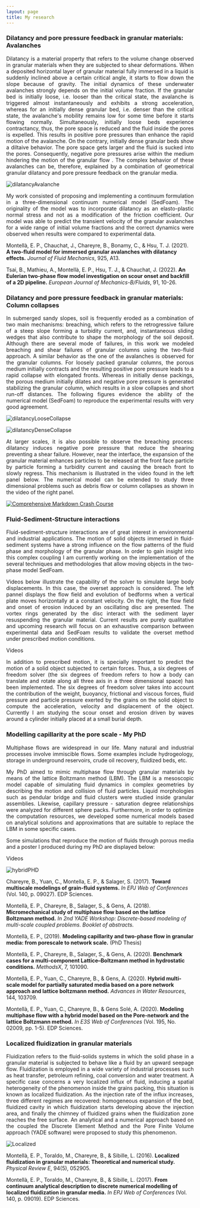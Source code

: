 ```yaml
---
layout: page
title: My research
---
```




### Dilatancy and pore pressure feedback in granular materials: Avalanches


<p align="justify"> Dilatancy is a material property that refers to the volume change observed in granular materials when they are subjected to shear deformations. When a deposited horizontal layer of granular material fully immersed in a liquid is suddenly inclined above a certain critical angle, it starts to flow down the slope because of gravity. The initial dynamics of these underwater avalanches strongly depends on the initial volume fraction. If the granular bed is initially loose, i.e. looser than the critical state, the avalanche is triggered almost instantaneously and exhibits a strong acceleration, whereas for an initially dense granular bed, i.e. denser than the critical state, the avalanche's mobility remains low for some time before it starts flowing normally. Simultaneously, initially loose beds experience contractancy, thus, the pore space is reduced and the fluid inside the pores is expelled. This results in positive pore pressures than enhance the rapid motion of the avalanche. On the contrary,  initially dense granular beds show a diltaive behavior.  The pore space gets larger and the fluid is sucked into the pores. Consequently, negative pore pressures arise within the medium hindering the motion of the granular flow . The complex behavior of these avalanches can be, therefore, explained by a combination of geometrical granular dilatancy and pore pressure feedback on the granular media.   </p>


![dilatancyAvalanche](/assets/img/Research/graphicalAbstract_110.jpg "dilatancyAvalanche")

<p align="justify">  My work consisted of proposing and implementing a continuum formulation in a three-dimensional continuum numerical model (SedFoam). The originality of the model was to incorporate dilatancy as an elasto-plastic normal stress and not as a modification of the friction coefficient.  Our model was able to predict the transient velocity of the granular avalanches for a wide range of initial volume fractions and the correct dynamics were observed when results were compared to experimental data. </p>

Montellà, E. P., Chauchat, J., Chareyre, B., Bonamy, C., & Hsu, T. J. (2021). **A two-fluid model for immersed granular avalanches with dilatancy effects.** _Journal of Fluid Mechanics_, 925, A13.

Tsai, B., Mathieu, A., Montellà, E. P., Hsu, T. J., & Chauchat, J. (2022). **An Eulerian two-phase flow model investigation on scour onset and backfill of a 2D pipeline.** _European Journal of Mechanics-B/Fluids_, 91, 10-26.

### Dilatancy and pore pressure feedback in granular materials: Column collapses


<p align="justify">  In submerged sandy slopes, soil is frequently eroded as a combination of two main mechanisms: breaching, which refers to the retrogressive failure of a steep slope forming a turbidity current, and, instantaneous sliding wedges that also contribute to shape the morphology of the soil deposit.  Although there are several mode of failures, in this work we modeled breaching and shear failures of granular columns using the two-fluid approach. A similar behavior as the one of the avalanches is observed for the granular columns.  For loosely packed granular columns, the porous medium initially contracts and the resulting positive pore pressure leads to a rapid collapse with elongated fronts.  Whereas in initially dense packings, the porous medium initially dilates and negative pore pressure is generated stabilizing  the granular column, which results in a slow collapses and short run-off distances. The following figures evidence the ability of  the numerical model (SedFoam) to reproduce the experimental results with very good agreement.
 </p>



 ![dilatancyLooseCollapse](/assets/img/Research/MapVolumeFraction_Loose_EduRheology.png "dilatancyLooseCollapse")

 ![dilatancyDenseCollapse](/assets/img/Research/MapVolumeFraction_Dense_EduRheology.png "dilatancyDenseCollapse")


<p align="justify">
 At larger scales, it is also possible to observe the breaching process: dilatancy induces negative pore pressure that reduce the shearing preventing a shear failure. However, near the interface, the expansion of the granular material enhances particles to be released at the front face particle by particle forming a turbidity current and causing the breach front to  slowly regress. This mechanism is illustrated in the video found in the left panel below. The numerical model can be extended to study three dimensional problems such as debris flow or column collapses as shown in the video of the right panel.  </p>

[![Comprehensive Markdown Crash Course](https://markdown-videos.deta.dev/youtube/dqECnAv2w3)](https://www.youtube.com/watch?v=dqECnAv2w3)

### Fluid-Sediment-Structure interactions
<p align="justify"> Fluid-sediment-structure interactions are of great interest in environmental and industrial applications. The motion of solid objects immersed in fluid-sediment systems have a strong influence on the flow patterns of the fluid phase and morphology of the granular phase.  In order to gain insight into this complex coupling  I am currently working on the implementation of the several techniques and methodologies that allow moving objects in the two-phase model SedFoam. </p>

<p align="justify">  Videos below  illustrate the capability of the solver to simulate large body displacements. In this case, the overset approach is considered.  The left pannel displays the flow field and evolution of bedforms when a vertical plate moves horizontally at a constant velocity. On the right,  the flow field and onset of erosion induced by an oscillating disc are presented. The  vortex rings generated by the disc interact with the  sediment layer resuspending the granular material. Current results are purely qualitative and upcoming research will focus on an exhaustive comparison between  experimental data and SedFoam results to validate the  overset method under prescribed motion conditions.   </p>

Videos

<p align="justify">  In addition to prescribed motion, it is specially important to predict the motion of a solid object subjected to certain forces. Thus, a six degrees of freedom  solver  (the six degrees of freedom refers to how a body can translate and rotate along all three axis in a three dimensional space) has been implemented. The six degrees of freedom solver takes into account the contribution of the weight, buoyancy, frictional and viscous forces, fluid pressure and particle pressure exerted by the grains on the solid object to compute the acceleration, velocity and displacement of the object. Currently I am studying the scour onset and erosion driven by waves around a cylinder initially placed at a small burial depth. </p>


### Modelling capillarity at the pore scale - My PhD


<p align="justify"> Multiphase flows are widespread in our life. Many natural and industrial processes involve immiscible flows. Some examples include hydrogeology, storage in underground reservoirs, crude oil recovery, fluidized beds, etc.</p>

<p align="justify"> My PhD aimed to mimic multiphase flow through granular materials by means of the lattice Boltzmann method (LBM). The LBM is a mesoscopic model capable of simulating fluid dynamics in complex geometries by describing the motion and collision of fluid particles. Liquid morphologies such as pendular bridge and fluid clusters were studied inside granular assemblies. Likewise, capillary pressure - saturation degree relationships were analyzed for different sphere packs. Furthermore, in order to optimize the computation resources, we developed some numerical models based on analytical solutions and approximations that are suitable to replace the LBM in some specific cases.</p>

<p align="justify"> Some simulations that  reproduce the motion of fluids through porous media and a poster I produced during my PhD are displayed below:
</p>


Videos



![hybridPHD](/assets/img/Research/hybrid.jpg "hybridPHD")



Chareyre, B., Yuan, C., Montella, E. P., & Salager, S. (2017). **Toward multiscale modelings of grain-fluid systems.** _In EPJ Web of Conferences_ (Vol. 140, p. 09027). EDP Sciences.

Montellà, E. P., Chareyre, B., Salager, S., & Gens, A. (2018). **Micromechanical study of multiphase flow based on the lattice Boltzmann method.** _In 2nd YADE Workshop: Discrete-based modeling of multi-scale coupled problems. Booklet of abstracts._

Montellà, E. P., (2019). **Modeling capillarity and two-phase flow in granular media: from porescale to network scale.** (PhD Thesis)


Montellà, E. P., Chareyre, B., Salager, S., & Gens, A. (2020). **Benchmark cases for a multi-component Lattice–Boltzmann method in hydrostatic conditions.** _MethodsX_, 7, 101090.

Montellà, E. P., Yuan, C., Chareyre, B., & Gens, A. (2020). **Hybrid multi-scale model for partially saturated media based on a pore network approach and lattice boltzmann method.** _Advances in Water Resources_, 144, 103709.

Montellà, E. P., Yuan, C., Chareyre, B., & Gens Solé, A. (2020). **Modeling multiphase flow with a hybrid model based on the Pore-network and the lattice Boltzmann method.** _In E3S Web of Conferences_ (Vol. 195, No. 02009, pp. 1-5). EDP Sciences.


### Localized fluidization in granular materials



 <p align="justify"> Fluidization refers to the fluid-solids systems in which the solid phase in a granular material is subjected to behave like a fluid by an upward seepage flow. Fluidization is employed in a wide variety of industrial processes such as heat transfer, petroleum refining, coal conversion and water treatment. A specific case concerns a very localized influx of fluid, inducing a spatial heterogeneity of the phenomenon inside the grains packing, this situation is known as localized fluidization. As the injection rate of the influx increases, three different regimes are recovered: homogeneous expansion of the bed, fluidized cavity in which fluidization starts developing above the injection area, and finally the chimney of fluidized grains when the fluidization zone reaches the free surface.  An analytical and a numerical approach based on the coupled the Discrete Element Method and the Pore Finite Volume approach (YADE software) were proposed to study this phenomenon.
  </p>


![Localized](/assets/img/Research/localized.jpg "Localized")

Montellà, E. P., Toraldo, M., Chareyre, B., & Sibille, L. (2016). **Localized fluidization in granular materials: Theoretical and numerical study.** _Physical Review E_, 94(5), 052905.

Montellà, E. P., Toraldo, M., Chareyre, B., & Sibille, L. (2017). **From continuum analytical description to discrete numerical modelling of localized fluidization in granular media.** _In EPJ Web of Conferences_ (Vol. 140, p. 09019). EDP Sciences.
